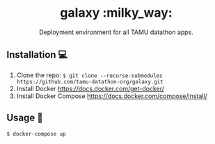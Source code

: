 <h1 align="center">
  galaxy :milky_way:
</h1>

<p align="center">Deployment environment for all TAMU datathon apps.</p>

## Installation :computer:
1. Clone the repo: `$ git clone --recurse-submodules https://github.com/tamu-datathon-org/galaxy.git`
2. Install Docker https://docs.docker.com/get-docker/
3. Install Docker Compose https://docs.docker.com/compose/install/

## Usage :rocket:
```bash
$ docker-compose up
```
